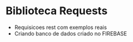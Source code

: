 # Biblioteca Requests
- Requisicoes rest com exemplos reais
- Criando banco de dados criado no FIREBASE
